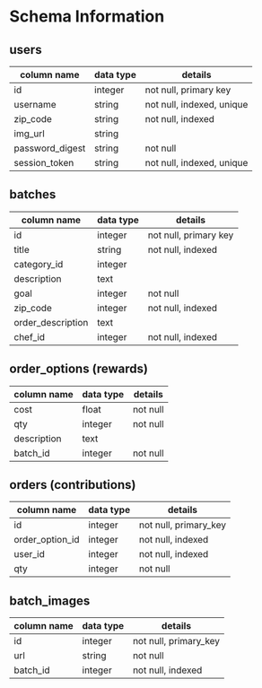 # Schema Information

## users

| column name | data type | details |
|---|---|---|
|id|integer|not null, primary key|
|username|string|not null, indexed, unique|
|zip_code|string|not null, indexed|
|img_url| string | |
|password_digest| string| not null|
|session_token| string|not null, indexed, unique|

## batches
| column name | data type | details |
|---|---|---|
|id|integer|not null, primary key|
|title|string|not null, indexed|
|category_id| integer||
|description | text| |
|goal|integer|not null|
|zip_code|integer|not null, indexed|
|order_description| text| |
|chef_id|integer|not null, indexed|

## order_options (rewards)
| column name | data type | details |
|---|---|---|
|cost| float | not null|
|qty|integer|not null|
|description|text||
|batch_id| integer | not null|


## orders (contributions)
| column name | data type | details |
|---|---|---|
|id|integer|not null, primary_key|
|order_option_id|integer|not null, indexed|
|user_id|integer|not null, indexed|
|qty|integer|not null|


## batch_images
| column name | data type | details |
|---|---|---|
|id|integer|not null, primary_key|
|url| string |not null|
|batch_id|integer|not null, indexed|
